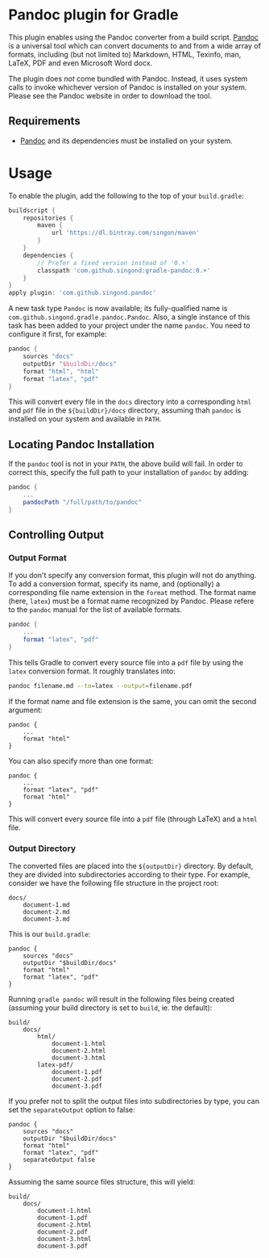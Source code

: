 Pandoc plugin for Gradle
========================
This plugin enables using the Pandoc converter from a build script.
[Pandoc](https://pandoc.org/index.html) is a universal tool which can convert
documents to and from a wide array of formats, including (but not limited to)
Markdown, HTML, Texinfo, man, LaTeX, PDF and even Microsoft Word docx.

The plugin does _not_ come bundled with Pandoc. Instead, it uses system calls
to invoke whichever version of Pandoc is installed on your system. Please see
the Pandoc website in order to download the tool.

Requirements
------------
- [Pandoc](https://pandoc.org/index.html) and its dependencies must be
  installed on your system.

Usage
=====
To enable the plugin, add the following to the top of your `build.gradle`:

```groovy
buildscript {
	repositories {
		maven {
			url 'https://dl.bintray.com/singon/maven'
		}
	}
	dependencies {
		// Prefer a fixed version instead of '0.+'
		classpath 'com.github.singond:gradle-pandoc:0.+'
	}
}
apply plugin: 'com.github.singond.pandoc'
```

A new task type `Pandoc` is now available; its fully-qualified name is
`com.github.singond.gradle.pandoc.Pandoc`.
Also, a single instance of this task has been added to your project under
the name `pandoc`. You need to configure it first, for example:

```groovy
pandoc {
	sources "docs"
	outputDir "$buildDir/docs"
	format "html", "html"
	format "latex", "pdf"
}
```

This will convert every file in the `docs` directory into a corresponding
`html` and `pdf` file in the `${buildDir}/docs` directory, assuming thah
`pandoc` is installed on your system and available in `PATH`.


Locating Pandoc Installation
--------------
If the `pandoc` tool is not in your `PATH`, the above build will fail.
In order to correct this, specify the full path to your installation
of `pandoc` by adding:

```groovy
pandoc {
	...
	pandocPath "/full/path/to/pandoc"
}
```

Controlling Output
------------------

### Output Format
If you don't specify any conversion format, this plugin will not do anything.
To add a conversion format, specify its name, and (optionally) a corresponding
file name extension in the `format` method.
The format name (here, `latex`) must be a format name recognized by Pandoc.
Please refere to the `pandoc` manual for the list of available formats.

```groovy
pandoc {
	...
	format "latex", "pdf"
}
```

This tells Gradle to convert every source file into a `pdf` file by using
the `latex` conversion format. It roughly translates into:

```sh
pandoc filename.md --to=latex --output=filename.pdf
```

If the format name and file extension is the same, you can omit the second
argument:

```
pandoc {
	...
	format "html"
}
```

You can also specify more than one format:

```
pandoc {
	...
	format "latex", "pdf"
	format "html"
}
```

This will convert every source file into a `pdf` file (through LaTeX)
and a `html` file.

### Output Directory
The converted files are placed into the `${outputDir}` directory.
By default, they are divided into subdirectories according to their type.
For example, consider we have the following file structure in the project root:

```
docs/
	document-1.md
	document-2.md
	document-3.md
```

This is our `build.gradle`:

```
pandoc {
	sources "docs"
	outputDir "$buildDir/docs"
	format "html"
	format "latex", "pdf"
}
```

Running `gradle pandoc` will result in the following files being created
(assuming your build directory is set to `build`, ie. the default):

```
build/
	docs/
		html/
			document-1.html
			document-2.html
			document-3.html
		latex-pdf/
			document-1.pdf
			document-2.pdf
			document-3.pdf
```

If you prefer not to split the output files into subdirectories by type,
you can set the `separateOutput` option to false:

```
pandoc {
	sources "docs"
	outputDir "$buildDir/docs"
	format "html"
	format "latex", "pdf"
	separateOutput false
}
```
Assuming the same source files structure, this will yield:

```
build/
	docs/
		document-1.html
		document-1.pdf
		document-2.html
		document-2.pdf
		document-3.html
		document-3.pdf
```
